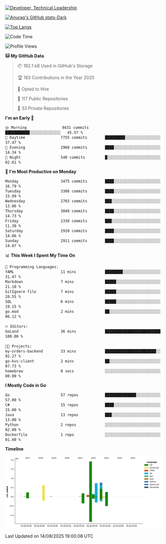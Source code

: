 <div>
  <a href="https://www.linkedin.com/in/arielpineiro/" target="_blank" rel="nofollow noopener noreferrer">
    <img src="https://img.shields.io/badge/-LinkedIn-%230077B5?style=for-the-badge&logo=linkedin&logoColor=white" alt="Developer, Technical Leadership" title="Ariel Piñeiro">
  </a>
</div>

[![Anurag's GitHub stats-Dark](https://github-readme-stats.vercel.app/api?username=arielsrv&show_icons=true&theme=dark#gh-dark-mode-only)](https://github.com/anuraghazra/github-readme-stats#gh-dark-mode-only)

[![Top Langs](https://github-readme-stats.vercel.app/api/top-langs/?username=arielsrv&layout=compact&langs_count=10&theme=dark#gh-dark-mode-only)](https://github.com/anuraghazra/github-readme-stats&theme=dark#gh-dark-mode-only)

<!--START_SECTION:waka-->
![Code Time](http://img.shields.io/badge/Code%20Time-1%2C367%20hrs%2010%20mins-blue)

![Profile Views](http://img.shields.io/badge/Profile%20Views-4-blue)

**🐱 My GitHub Data** 

> 📦 192.1 kB Used in GitHub's Storage 
 > 
> 🏆 183 Contributions in the Year 2025
 > 
> 💼 Opted to Hire
 > 
> 📜 117 Public Repositories 
 > 
> 🔑 33 Private Repositories 
 > 
**I'm an Early 🐤** 

```text
🌞 Morning                9431 commits        ███████████░░░░░░░░░░░░░░   45.57 % 
🌆 Daytime                7755 commits        █████████░░░░░░░░░░░░░░░░   37.47 % 
🌃 Evening                2968 commits        ████░░░░░░░░░░░░░░░░░░░░░   14.34 % 
🌙 Night                  540 commits         █░░░░░░░░░░░░░░░░░░░░░░░░   02.61 % 
```
📅 **I'm Most Productive on Monday** 

```text
Monday                   3475 commits        ████░░░░░░░░░░░░░░░░░░░░░   16.79 % 
Tuesday                  3308 commits        ████░░░░░░░░░░░░░░░░░░░░░   15.99 % 
Wednesday                2703 commits        ███░░░░░░░░░░░░░░░░░░░░░░   13.06 % 
Thursday                 3049 commits        ████░░░░░░░░░░░░░░░░░░░░░   14.73 % 
Friday                   2338 commits        ███░░░░░░░░░░░░░░░░░░░░░░   11.30 % 
Saturday                 2910 commits        ████░░░░░░░░░░░░░░░░░░░░░   14.06 % 
Sunday                   2911 commits        ████░░░░░░░░░░░░░░░░░░░░░   14.07 % 
```


📊 **This Week I Spent My Time On** 

```text
💬 Programming Languages: 
YAML                     11 mins             ████████░░░░░░░░░░░░░░░░░   31.47 % 
Markdown                 7 mins              █████░░░░░░░░░░░░░░░░░░░░   21.10 % 
GitIgnore file           7 mins              █████░░░░░░░░░░░░░░░░░░░░   20.55 % 
SQL                      6 mins              █████░░░░░░░░░░░░░░░░░░░░   19.15 % 
go.mod                   2 mins              ██░░░░░░░░░░░░░░░░░░░░░░░   06.12 % 

🔥 Editors: 
GoLand                   36 mins             █████████████████████████   100.00 % 

🐱‍💻 Projects: 
my-orders-backend        33 mins             ███████████████████████░░   92.27 % 
go-kvs-client            2 mins              ██░░░░░░░░░░░░░░░░░░░░░░░   07.73 % 
homebrew                 0 secs              ░░░░░░░░░░░░░░░░░░░░░░░░░   00.00 % 
```

**I Mostly Code in Go** 

```text
Go                       57 repos            ██████████████░░░░░░░░░░░   57.00 % 
C#                       15 repos            ████░░░░░░░░░░░░░░░░░░░░░   15.00 % 
Java                     13 repos            ███░░░░░░░░░░░░░░░░░░░░░░   13.00 % 
Python                   2 repos             ░░░░░░░░░░░░░░░░░░░░░░░░░   02.00 % 
Dockerfile               1 repo              ░░░░░░░░░░░░░░░░░░░░░░░░░   01.00 % 
```



**Timeline**

![Lines of Code chart](https://raw.githubusercontent.com/arielsrv/arielsrv/main/assets/bar_graph.png)


 Last Updated on 14/08/2025 19:00:08 UTC
<!--END_SECTION:waka-->
